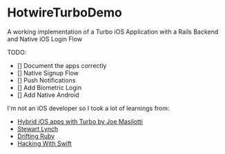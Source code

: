 # HotwireTurboDemo

A working implementation of a Turbo iOS Application with a Rails Backend and Native iOS Login Flow

TODO:
- [] Document the apps correctly
- [] Native Signup Flow
- [] Push Notifications
- [] Add Biometric Login
- [] Add Native Android

I'm not an iOS developer so I took a lot of learnings from:
- [Hybrid iOS apps with Turbo by Joe Masilotti](https://masilotti.com/turbo-ios/)
- [Stewart Lynch](https://www.youtube.com/watch?v=QrTChgzseVk)
- [Drifting Ruby](https://www.driftingruby.com/episodes/turbo-native-for-ios)
- [Hacking With Swift](https://www.hackingwithswift.com)
